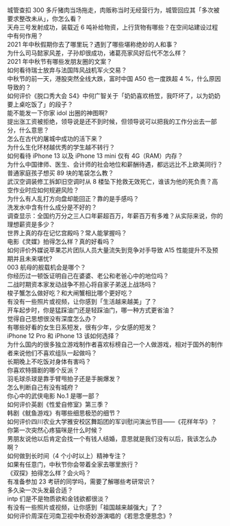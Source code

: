 城管查扣 300 多斤猪肉当场拖走，肉贩称当时无经营行为，城管回应其「多次被要求整改未从」，你怎么看？  
天舟三号发射成功，装载近 6 吨补给物资，上行货物有哪些？在空间站建设过程中有何作用？  
2021 年中秋假期你去了哪里玩？遇到了哪些堪称绝妙的人和事？  
为什么司马懿家风差，子孙却很成功，诸葛亮家风好后代不怎么样？  
2021 年中秋节有哪些发朋友圈的文案？  
如何看待瑞士放弃与法国阵风战机军火交易？  
中秋节的前一天，港股突然全线大跌，富时中国 A50 也一度跌超 4 %，什么原因导致的？  
如何评价《脱口秀大会 S4》中何广智关于「奶奶喜欢杨笠，我吓坏了，以为奶奶要上桌吃饭了」的段子？  
能不能发一下你家 idol 出圈的神图啊?  
提出涨工资被拒绝，领导说是还不到时候，但领导说可以把我的工作分出去一部分，什么意思？  
怎么在古代的屠城中成功的活下来？  
为什么生化环材越优秀的学生越不转行？  
如何看待 iPhone 13 以及 iPhone 13 mini  仅有 4G（RAM）内存？  
为什么中国律师、医生、会计师的社会地位和薪酬待遇，都远远比不上欧美同行？  
普通家庭孩子想买 89 块的笔袋怎么教？  
武汉空调装修工拆卸旧空调时从 8 楼坠下抢救无效死亡，谁该为他的死负责？高空作业时应如何规避风险？  
为什么有人乱打方向盘却能回正？靠的是手感吗？  
洗发水中含有什么成分是不好的？  
调查显示：全国约万分之三人口年薪超百万，年薪百万有多难？从实际来说，你的理想薪资是多少？  
世界上真的存在记忆宫殿吗？常人能掌握吗？  
电影《灵媒》拍得怎么样？真的好看吗？  
如何评价外媒说苹果芯片团队人员大量流失到竞争对手导致 A15 性能提升不及预期并且未来堪忧?  
003 航母的舰载机会是哪个？  
你经历过一顿饭证明自己在婆婆、老公和老爸心中的地位吗？  
二战时期资本家发动战争不担心将自家子弟送上战场吗？  
梭子蟹怎么做好吃？和大闸蟹相比哪个更好吃？  
有没有一些照片或视频，让你感到「生活越来越美」了？  
开车起步时，你是猛踩油门还是轻踩油门，哪一种方式更省油？  
觉得自己思想很没有深度怎么办？  
有哪些好看的女生日系短发，很有少年，少女感的短发？  
iPhone 12 Pro 和 iPhone 13 该如何选择？  
为什么国内的很多独立游戏制作者喜欢标榜自己一个人做游戏，相对于国外的制作者来说他们不喜欢组队一起做吗？  
长期晚上不吃饭对身体有害吗？  
你喜欢特摄剧的哪个反派？  
羽毛球杀球是靠手臂甩拍子还是手腕爆发？  
怎么判断自己有没有城府？  
你心中的武侠电影 No.1 是哪一部？  
如何评价英剧《性爱自修室》第三季？  
韩剧《鱿鱼游戏》有哪些细思极恐的细节？  
如何评价四川农业大学雅安校区舞蹈团的军训慰问演出节目——《花样年华》？  
你第一次突然心疼猫咪是什么时候？  
男朋友说他以后肯定会找一个有钱人结婚，意思就是我们没有以后，我该怎么办啊？  
如何做到长时间（4 个小时以上）精神专注？  
如果有任意门，中秋节你会带着全家去哪里旅行？  
《双探》拍得怎么样？会火吗？  
有准备参加 23 考研的同学吗，需要了解哪些考研常识？  
多久染一次头发最合适？  
intp 们是不是物质欲和金钱欲都很淡？  
有没有一些照片或视频，让你感到「祖国越来越强大」了？  
如何评价周深在河南卫视中秋奇妙游演唱的《若思念便思念》?  
